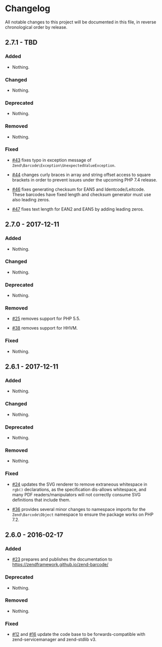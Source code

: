 # Changelog

All notable changes to this project will be documented in this file, in reverse chronological order by release.

## 2.7.1 - TBD

### Added

- Nothing.

### Changed

- Nothing.

### Deprecated

- Nothing.

### Removed

- Nothing.

### Fixed

- [#43](https://github.com/zendframework/zend-barcode/pull/43) fixes typo in exception message of `Zend\Barcode\Exception\UnexpectedValueException`.

- [#44](https://github.com/zendframework/zend-barcode/pull/44) changes
  curly braces in array and string offset access to square brackets
  in order to prevent issues under the upcoming PHP 7.4 release.

- [#46](https://github.com/zendframework/zend-barcode/pull/46) fixes
  generating checksum for EAN5 and Identcode/Leitcode. These barcodes
  have fixed length and checksum generator must use also leading zeros. 

- [#47](https://github.com/zendframework/zend-barcode/pull/47) fixes
  text length for EAN2 and EAN5 by adding leading zeros.

## 2.7.0 - 2017-12-11

### Added

- Nothing.

### Changed

- Nothing.

### Deprecated

- Nothing.

### Removed

- [#25](https://github.com/zendframework/zend-barcode/pull/25) removes support
  for PHP 5.5.

- [#38](https://github.com/zendframework/zend-barcode/pull/38) removes support
  for HHVM.

### Fixed

- Nothing.

## 2.6.1 - 2017-12-11

### Added

- Nothing.

### Changed

- Nothing.

### Deprecated

- Nothing.

### Removed

- Nothing.

### Fixed

- [#24](https://github.com/zendframework/zend-barcode/pull/24) updates the SVG
  renderer to remove extraneous whitespace in `rgb()` declarations, as the
  specification dis-allows whitespace, and many PDF readers/manipulators will
  not correctly consume SVG definitions that include them.

- [#36](https://github.com/zendframework/zend-barcode/pull/36) provides several
  minor changes to namespace imports for the `Zend\Barcode\Object` namespace to
  ensure the package works on PHP 7.2.

## 2.6.0 - 2016-02-17

### Added

- [#23](https://github.com/zendframework/zend-barcode/pull/23) prepares and
  publishes the documentation to https://zendframework.github.io/zend-barcode/

### Deprecated

- Nothing.

### Removed

- Nothing.

### Fixed

- [#12](https://github.com/zendframework/zend-barcode/pull/12) and
  [#16](https://github.com/zendframework/zend-barcode/pull/16) update the code
  base to be forwards-compatible with zend-servicemanager and zend-stdlib v3.
